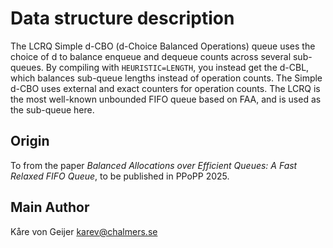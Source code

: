 # Data structure description

The LCRQ Simple d-CBO (d-Choice Balanced Operations) queue uses the choice of d to balance enqueue and dequeue counts across several sub-queues. By compiling with `HEURISTIC=LENGTH`, you instead get the d-CBL, which balances sub-queue lengths instead of operation counts. The Simple d-CBO uses external and exact counters for operation counts. The LCRQ is the most well-known unbounded FIFO queue based on FAA, and is used as the sub-queue here.

## Origin

To from the paper _Balanced Allocations over Efficient Queues: A Fast Relaxed FIFO Queue_, to be published in PPoPP 2025.

## Main Author

Kåre von Geijer <karev@chalmers.se>